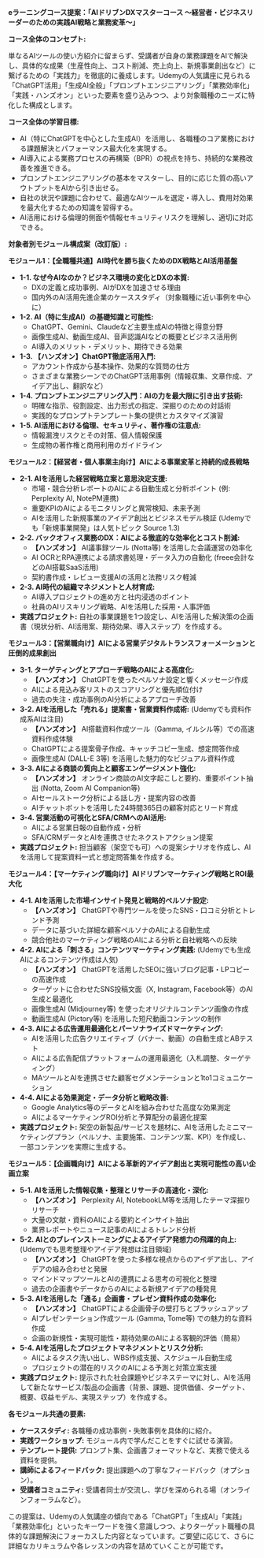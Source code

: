 

**eラーニングコース提案：「AIドリブンDXマスターコース 〜経営者・ビジネスリーダーのための実践AI戦略と業務変革〜」**

**コース全体のコンセプト:**

単なるAIツールの使い方紹介に留まらず、受講者が自身の業務課題をAIで解決し、具体的な成果（生産性向上、コスト削減、売上向上、新規事業創出など）に繋げるための「実践力」を徹底的に養成します。Udemyの人気講座に見られる「ChatGPT活用」「生成AI全般」「プロンプトエンジニアリング」「業務効率化」「実践・ハンズオン」といった要素を盛り込みつつ、より対象職種のニーズに特化した構成とします。

**コース全体の学習目標:**

* AI（特にChatGPTを中心とした生成AI）を活用し、各職種のコア業務における課題解決とパフォーマンス最大化を実現する。
* AI導入による業務プロセスの再構築（BPR）の視点を持ち、持続的な業務改善を推進できる。
* プロンプトエンジニアリングの基本をマスターし、目的に応じた質の高いアウトプットをAIから引き出せる。
* 自社の状況や課題に合わせて、最適なAIツールを選定・導入し、費用対効果を最大化するための知識を習得する。
* AI活用における倫理的側面や情報セキュリティリスクを理解し、適切に対応できる。

**対象者別モジュール構成案（改訂版）:**

**モジュール1：【全職種共通】AI時代を勝ち抜くためのDX戦略とAI活用基盤**

* **1-1. なぜ今AIなのか？ビジネス環境の変化とDXの本質:**
    * DXの定義と成功事例、AIがDXを加速させる理由
    * 国内外のAI活用先進企業のケーススタディ（対象職種に近い事例を中心に）
* **1-2. AI（特に生成AI）の基礎知識と可能性:**
    * ChatGPT、Gemini、Claudeなど主要生成AIの特徴と得意分野
    * 画像生成AI、動画生成AI、音声認識AIなどの概要とビジネス活用例
    * AI導入のメリット・デメリット、期待できる効果
* **1-3. 【ハンズオン】ChatGPT徹底活用入門:**
    * アカウント作成から基本操作、効果的な質問の仕方
    * さまざまな業務シーンでのChatGPT活用事例（情報収集、文章作成、アイデア出し、翻訳など）
* **1-4. プロンプトエンジニアリング入門：AIの力を最大限に引き出す技術:**
    * 明確な指示、役割設定、出力形式の指定、深掘りのための対話術
    * 実践的なプロンプトテンプレート集の提供とカスタマイズ演習
* **1-5. AI活用における倫理、セキュリティ、著作権の注意点:**
    * 情報漏洩リスクとその対策、個人情報保護
    * 生成物の著作権と商用利用のガイドライン

**モジュール2：【経営者・個人事業主向け】AIによる事業変革と持続的成長戦略**

* **2-1. AIを活用した経営戦略立案と意思決定支援:**
    * 市場・競合分析レポートのAIによる自動生成と分析ポイント (例: Perplexity AI, NotePM連携)
    * 重要KPIのAIによるモニタリングと異常検知、未来予測
    * AIを活用した新規事業のアイデア創出とビジネスモデル検証 (Udemyでも「新規事業開発」は人気トピック Source 1.3)
* **2-2. バックオフィス業務のDX：AIによる徹底的な効率化とコスト削減:**
    * **【ハンズオン】** AI議事録ツール (Notta等) を活用した会議運営の効率化
    * AI OCRとRPA連携による請求書処理・データ入力の自動化 (freee会計などのAI搭載SaaS活用)
    * 契約書作成・レビュー支援AIの活用と法務リスク軽減
* **2-3. AI時代の組織マネジメントと人材育成:**
    * AI導入プロジェクトの進め方と社内浸透のポイント
    * 社員のAIリスキリング戦略、AIを活用した採用・人事評価
* **実践プロジェクト:** 自社の事業課題を1つ設定し、AIを活用した解決策の企画書（現状分析、AI活用案、期待効果、導入ステップ）を作成する。

**モジュール3：【営業職向け】AIによる営業デジタルトランスフォーメーションと圧倒的成果創出**

* **3-1. ターゲティングとアプローチ戦略のAIによる高度化:**
    * **【ハンズオン】** ChatGPTを使ったペルソナ設定と響くメッセージ作成
    * AIによる見込み客リストのスコアリングと優先順位付け
    * 過去の失注・成功事例のAI分析によるアプローチ改善
* **3-2. AIを活用した「売れる」提案書・営業資料作成術:** (Udemyでも資料作成系AIは注目)
    * **【ハンズオン】** AI搭載資料作成ツール（Gamma, イルシル等）での高速資料作成体験
    * ChatGPTによる提案骨子作成、キャッチコピー生成、想定問答作成
    * 画像生成AI (DALL-E 3等) を活用した魅力的なビジュアル資料作成
* **3-3. AIによる商談の質向上と顧客エンゲージメント強化:**
    * **【ハンズオン】** オンライン商談のAI文字起こしと要約、重要ポイント抽出 (Notta, Zoom AI Companion等)
    * AIセールストーク分析による話し方・提案内容の改善
    * AIチャットボットを活用した24時間365日の顧客対応とリード育成
* **3-4. 営業活動の可視化とSFA/CRMへのAI活用:**
    * AIによる営業日報の自動作成・分析
    * SFA/CRMデータとAIを連携させたネクストアクション提案
* **実践プロジェクト:** 担当顧客（架空でも可）への提案シナリオを作成し、AIを活用して提案資料一式と想定問答集を作成する。

**モジュール4：【マーケティング職向け】AIドリブンマーケティング戦略とROI最大化**

* **4-1. AIを活用した市場インサイト発見と戦略的ペルソナ設定:**
    * **【ハンズオン】** ChatGPTや専門ツールを使ったSNS・口コミ分析とトレンド予測
    * データに基づいた詳細な顧客ペルソナのAIによる自動生成
    * 競合他社のマーケティング戦略のAIによる分析と自社戦略への反映
* **4-2. AIによる「刺さる」コンテンツマーケティング実践:** (Udemyでも生成AIによるコンテンツ作成は人気)
    * **【ハンズオン】** ChatGPTを活用したSEOに強いブログ記事・LPコピーの高速作成
    * ターゲットに合わせたSNS投稿文面（X, Instagram, Facebook等）のAI生成と最適化
    * 画像生成AI (Midjourney等) を使ったオリジナルコンテンツ画像の作成
    * 動画生成AI (Pictory等) を活用した短尺動画コンテンツの制作
* **4-3. AIによる広告運用最適化とパーソナライズドマーケティング:**
    * AIを活用した広告クリエイティブ（バナー、動画）の自動生成とABテスト
    * AIによる広告配信プラットフォームの運用最適化（入札調整、ターゲティング）
    * MAツールとAIを連携させた顧客セグメンテーションと1to1コミュニケーション
* **4-4. AIによる効果測定・データ分析と戦略改善:**
    * Google Analytics等のデータとAIを組み合わせた高度な効果測定
    * AIによるマーケティングROI分析と予算配分の最適化提案
* **実践プロジェクト:** 架空の新製品/サービスを題材に、AIを活用したミニマーケティングプラン（ペルソナ、主要施策、コンテンツ案、KPI）を作成し、一部コンテンツを実際に生成する。

**モジュール5：【企画職向け】AIによる革新的アイデア創出と実現可能性の高い企画立案**

* **5-1. AIを活用した情報収集・整理とリサーチの高速化・深化:**
    * **【ハンズオン】** Perplexity AI, NotebookLM等を活用したテーマ深掘りリサーチ
    * 大量の文献・資料のAIによる要約とインサイト抽出
    * 業界レポートやニュース記事のAIによるトレンド分析
* **5-2. AIとのブレインストーミングによるアイデア発想力の飛躍的向上:** (Udemyでも思考整理やアイデア発想は注目領域)
    * **【ハンズオン】** ChatGPTを使った多様な視点からのアイデア出し、アイデアの組み合わせと発展
    * マインドマップツールとAIの連携による思考の可視化と整理
    * 過去の企画書やデータからのAIによる新規アイデアの種発見
* **5-3. AIを活用した「通る」企画書・プレゼン資料作成の効率化:**
    * **【ハンズオン】** ChatGPTによる企画骨子の壁打ちとブラッシュアップ
    * AIプレゼンテーション作成ツール (Gamma, Tome等) での魅力的な資料作成
    * 企画の新規性・実現可能性・期待効果のAIによる客観的評価（簡易）
* **5-4. AIを活用したプロジェクトマネジメントとリスク分析:**
    * AIによるタスク洗い出し、WBS作成支援、スケジュール自動生成
    * プロジェクトの潜在的リスクのAIによる予測と対策立案支援
* **実践プロジェクト:** 提示された社会課題やビジネステーマに対し、AIを活用して新たなサービス/製品の企画書（背景、課題、提供価値、ターゲット、概要、収益モデル、実現ステップ）を作成する。

**各モジュール共通の要素:**

* **ケーススタディ:** 各職種の成功事例・失敗事例を具体的に紹介。
* **実践ワークショップ:** モジュール内で学んだことをすぐに試せる演習。
* **テンプレート提供:** プロンプト集、企画書フォーマットなど、実務で使える資料を提供。
* **講師によるフィードバック:** 提出課題への丁寧なフィードバック（オプション）。
* **受講者コミュニティ:** 受講者同士が交流し、学びを深められる場（オンラインフォーラムなど）。

この提案は、Udemyの人気講座の傾向である「ChatGPT」「生成AI」「実践」「業務効率化」といったキーワードを強く意識しつつ、よりターゲット職種の具体的な課題解決にフォーカスした内容となっています。ご要望に応じて、さらに詳細なカリキュラムや各レッスンの内容を詰めていくことが可能です。